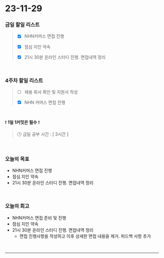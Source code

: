 # 23-11-29
### 금일 할일 리스트
> - [x]  NHN커머스 면접 진행
>
> - [x]  점심 지인 약속
>
> - [x]  21시 30분 온라인 스터디 진행. 면접내역 정리



<br/>

### 4주차 할일 리스트  
> - [ ]  채용 회사 확인 및 지원서 작성
>
> - [x]  NHN 커머스 면접 진행

<br/>

❗ **1일 1커밋은 필수** ❗
> 🕒 금일 공부 시간 : [ 3시간 ]
  
<br/>

### 오늘의 목표
- NHN커머스 면접 진행
- 점심 지인 약속
- 21시 30분 온라인 스터디 진행. 면접내역 정리

<br>

### 오늘의 회고
- NHN커머스 면접 준비 및 진행
- 점심 지인 약속
- 21시 30분 온라인 스터디 진행. 면접내역 정리
    - 면접 진행사항을 작성하고 이후 상세한 면접 내용을 제거. 피드백 사항 추가


<br/>

------------  
